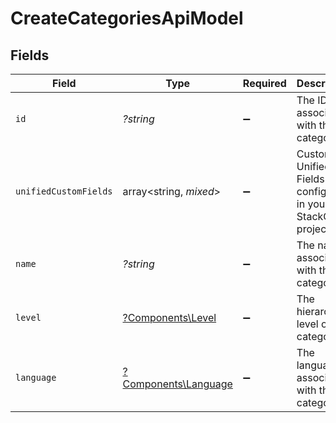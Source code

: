 # CreateCategoriesApiModel


## Fields

| Field                                                                                        | Type                                                                                         | Required                                                                                     | Description                                                                                  | Example                                                                                      |
| -------------------------------------------------------------------------------------------- | -------------------------------------------------------------------------------------------- | -------------------------------------------------------------------------------------------- | -------------------------------------------------------------------------------------------- | -------------------------------------------------------------------------------------------- |
| `id`                                                                                         | *?string*                                                                                    | :heavy_minus_sign:                                                                           | The ID associated with this category                                                         | 16873-IT345                                                                                  |
| `unifiedCustomFields`                                                                        | array<string, *mixed*>                                                                       | :heavy_minus_sign:                                                                           | Custom Unified Fields configured in your StackOne project                                    | {<br/>"my_project_custom_field_1": "REF-1236",<br/>"my_project_custom_field_2": "some other value"<br/>} |
| `name`                                                                                       | *?string*                                                                                    | :heavy_minus_sign:                                                                           | The name associated with this category                                                       | Information-Technology                                                                       |
| `level`                                                                                      | [?Components\Level](../../Models/Components/Level.md)                                        | :heavy_minus_sign:                                                                           | The hierarchal level of the category                                                         |                                                                                              |
| `language`                                                                                   | [?Components\Language](../../Models/Components/Language.md)                                  | :heavy_minus_sign:                                                                           | The language associated with this category                                                   |                                                                                              |